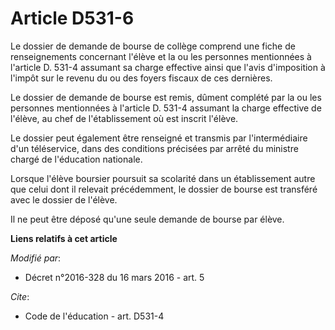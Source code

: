 # Article D531-6

Le dossier de demande de bourse de collège comprend une fiche de renseignements concernant l'élève et la ou les personnes
mentionnées à l'article D. 531-4 assumant sa charge effective ainsi que l'avis d'imposition à l'impôt sur le revenu du ou des
foyers fiscaux de ces dernières. 

Le dossier de demande de bourse est remis, dûment complété par la ou les personnes mentionnées à l'article D. 531-4 assumant
la charge effective de l'élève, au chef de l'établissement où est inscrit l'élève. 

Le dossier peut également être renseigné et transmis par l'intermédiaire d'un téléservice, dans des conditions précisées par
arrêté du ministre chargé de l'éducation nationale. 

Lorsque l'élève boursier poursuit sa scolarité dans un établissement autre que celui dont il relevait précédemment, le
dossier de bourse est transféré avec le dossier de l'élève. 

Il ne peut être déposé qu'une seule demande de bourse par élève.

**Liens relatifs à cet article**

_Modifié par_:

  - Décret n°2016-328 du 16 mars 2016 - art. 5

_Cite_:

  - Code de l'éducation - art. D531-4
